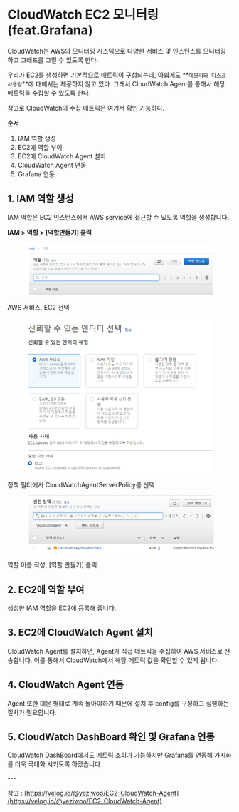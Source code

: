 # CloudWatch EC2 모니터링 (feat.Grafana)

CloudWatch는 AWS의 모니터링 시스템으로 다양한 서비스 및 인스턴스를 모니터링하고 그래프를 그릴 수 있도록 한다.



우리가 EC2를 생성하면 기본적으로 매트릭이 구성되는데, 아쉽게도 **`메모리와 디스크 사용량`**에 대해서는 제공하지 않고 있다. 그래서 CloudWatch Agent를 통해서 해당 메트릭을 수집할 수 있도록 한다.

참고로 CloudWatch의 수집 매트릭은 여기서 확인 가능하다.



**순서**

1. IAM 역할 생성
2. EC2에 역할 부여
3. EC2에 CloudWatch Agent 설치
4. CloudWatch Agent 연동
5. Grafana 연동



## 1. IAM 역할 생성

IAM 역할은 EC2 인스턴스에서 AWS service에 접근할 수 있도록 역할을 생성합니다.



**IAM > 역할 > \[역할만들기] 클릭**

<figure><img src="../../.gitbook/assets/image.png" alt=""><figcaption></figcaption></figure>



AWS 서비스, EC2 선택

<figure><img src="../../.gitbook/assets/image (1).png" alt=""><figcaption></figcaption></figure>

정책 필터에서 CloudWatchAgentServerPolicy를 선택

<figure><img src="../../.gitbook/assets/image (5).png" alt=""><figcaption></figcaption></figure>

역할 이름 작성, \[역할 만들기] 클릭

## 2. EC2에 역할 부여

생성한 IAM 역할을 EC2에 등록해 줍니다.





## 3. EC2에 CloudWatch Agent 설치

CloudWatch Agent를 설치하면, Agent가 직접 메트릭을 수집하여 AWS 서비스로 전송합니다. 이를 통해서 CloudWatch에서 해당 메트릭 값을 확인할 수 있게 됩니다.





## 4. CloudWatch Agent 연동

Agent 또한 데몬 형태로 계속 돌아야하기 때문에 설치 후 config를 구성하고 실행하는 절차가 필요합니다.





## 5. CloudWatch DashBoard 확인 및 Grafana 연동

CloudWatch DashBoard에서도 메트릭 조회가 가능하지만 Grafana를 연동해 가시화를 더욱 극대화 시키도록 하겠습니다.





\---

참고 : [https://velog.io/@yeziwoo/EC2-CloudWatch-Agent](https://velog.io/@yeziwoo/EC2-CloudWatch-Agent)

